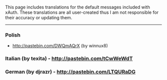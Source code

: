 This page includes translations for the default messages included with xAuth. These translations are all user-created thus I am not responsible for their accuracy or updating them.
***
### Polish
* http://pastebin.com/DWQmAQrX (by winnux8)  
### Italian (by texita) - http://pastebin.com/tCwWeWdT
### German (by djrazr) - http://pastebin.com/LTQURaDG